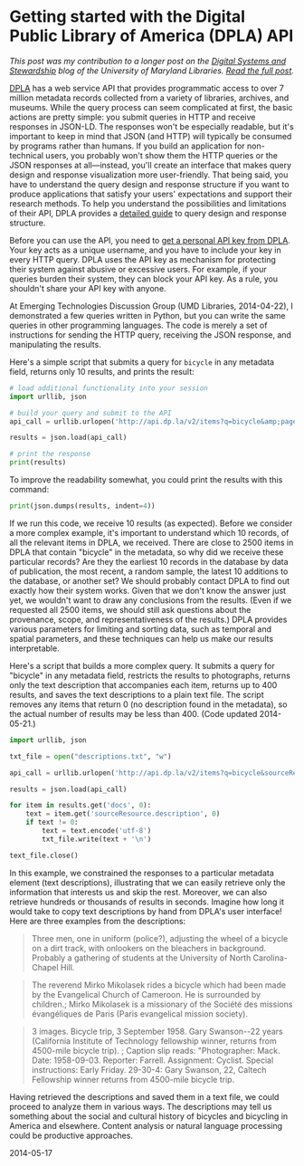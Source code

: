 # Getting started with the Digital Public Library of America (DPLA) API

*This post was my contribution to a longer post on the [Digital Systems and Stewardship](http://www.lib.umd.edu/dss) blog of the University of Maryland Libraries. [Read the full post](http://dssumd.wordpress.com/2014/04/24/a-brief-introduction-to-apis/).*
            	
[DPLA](http://dp.la/) has a web service API that provides programmatic access to over 7 million metadata records collected from a variety of libraries, archives, and museums. While the query process can seem complicated at first, the basic actions are pretty simple: you submit queries in HTTP and receive responses in JSON-LD. The responses won't be especially readable, but it's important to keep in mind that JSON (and HTTP) will typically be consumed by programs rather than humans. If you build an application for non-technical users, you probably won't show them the HTTP queries or the JSON responses at all—instead, you'll create an interface that makes query design and response visualization more user-friendly. That being said, you have to understand the query design and response structure if you want to produce applications that satisfy your users' expectations and support their research methods. To help you understand the possibilities and limitations of their API, DPLA provides a [detailed guide](http://dp.la/info/developers/codex/) to query design and response structure.

Before you can use the API, you need to [get a personal API key from DPLA](http://dp.la/info/developers/codex/policies/). Your key acts as a unique username, and you have to include your key in every HTTP query. DPLA uses the API key as mechanism for protecting their system against abusive or excessive users. For example, if your queries burden their system, they can block your API key. As a rule, you shouldn't share your API key with anyone.
            	
At Emerging Technologies Discussion Group (UMD Libraries, 2014-04-22), I demonstrated a few queries written in Python, but you can write the same queries in other programming languages. The code is merely a set of instructions for sending the HTTP query, receiving the JSON response, and manipulating the results.
            	
Here's a simple script that submits a query for `bicycle` in any metadata field, returns only 10 results, and prints the result:
				
```python
# load additional functionality into your session
import urllib, json

# build your query and submit to the API
api_call = urllib.urlopen('http://api.dp.la/v2/items?q=bicycle&amp;page_size=10&amp;api_key=YOUR_API_KEY_GOES_HERE')

results = json.load(api_call)

# print the response
print(results)
```
				
To improve the readability somewhat, you could print the results with this command:</p>
				
```python
print(json.dumps(results, indent=4))
```				

If we run this code, we receive 10 results (as expected). Before we consider a more complex example, it's important to understand which 10 records, of all the relevant items in DPLA, we received. There are close to 2500 items in DPLA that contain "bicycle" in the metadata, so why did we receive these particular records? Are they the earliest 10 records in the database by data of publication, the most recent, a random sample, the latest 10 additions to the database, or another set? We should probably contact DPLA to find out exactly how their system works. Given that we don't know the answer just yet, we wouldn't want to draw any conclusions from the results. (Even if we requested all 2500 items, we should still ask questions about the provenance, scope, and representativeness of the results.) DPLA provides various parameters for limiting and sorting data, such as temporal and spatial parameters, and these techniques can help us make our results interpretable.
				
Here's a script that builds a more complex query. It submits a query for "bicycle" in any metadata field, restricts the results to photographs, returns only the text description that accompanies each item, returns up to 400 results, and saves the text descriptions to a plain text file. The script removes any items that return 0 (no description found in the metadata), so the actual number of results may be less than 400. (Code updated 2014-05-21.)
				
```python
import urllib, json

txt_file = open("descriptions.txt", "w")

api_call = urllib.urlopen('http://api.dp.la/v2/items?q=bicycle&sourceResource.format=Photographs&fields=sourceResource.description&page_size=400&api_key=YOUR_API_KEY_GOES_HERE')

results = json.load(api_call)

for item in results.get('docs', 0):
    text = item.get('sourceResource.description', 0)
    if text != 0:
        text = text.encode('utf-8')
        txt_file.write(text + '\n')

text_file.close()
```
				
In this example, we constrained the responses to a particular metadata element (text descriptions), illustrating that we can easily retrieve only the information that interests us and skip the rest. Moreover, we can also retrieve hundreds or thousands of results in seconds. Imagine how long it would take to copy text descriptions by hand from DPLA's user interface! Here are three examples from the descriptions:
				
> Three men, one in uniform (police?), adjusting the wheel of a bicycle on a dirt track, with onlookers on the bleachers in background. Probably a gathering of students at the University of North Carolina-Chapel Hill.
				
> The reverend Mirko Mikolasek rides a bicycle which had been made by the Evangelical Church of Cameroon. He is surrounded by children.; Mirko Mikolasek is a missionary of the Société des missions évangéliques de Paris (Paris evangelical mission society).

> 3 images. Bicycle trip, 3 September 1958. Gary Swanson--22 years (California Institute of Technology fellowship winner, returns from 4500-mile bicycle trip). ; Caption slip reads: "Photographer: Mack. Date: 1958-09-03. Reporter: Farrell. Assignment: Cyclist. Special instructions: Early Friday. 29-30-4: Gary Swanson, 22, Caltech Fellowship winner returns from 4500-mile bicycle trip.
	
   
Having retrieved the descriptions and saved them in a text file, we could proceed to analyze them in various ways. The descriptions may tell us something about the social and cultural history of bicycles and bicycling in America and elsewhere. Content analysis or natural language processing could be productive approaches.        

2014-05-17
